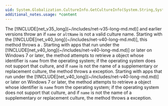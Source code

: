 ```yaml
---
uid: System.Globalization.CultureInfo.GetCultureInfo(System.String,System.String)
additional_notes.usage: *content
---
```


<p>The [!INCLUDE[net_v35_long](~/includes/net-v35-long-md.md)] and earlier versions throw an <xref href="System.ArgumentException"></xref> if <code>name</code> or <code>altName</code> is not a valid culture name. Starting with the [!INCLUDE[net_v40_long](~/includes/net-v40-long-md.md)], this method throws a <xref href="System.Globalization.CultureNotFoundException"></xref>. Starting with apps that run under the [!INCLUDE[net_v40_long](~/includes/net-v40-long-md.md)] or later on Windows 7 or later, the method attempts to retrieve a <xref href="System.Globalization.CultureInfo"></xref> object whose identifier is <code>name</code> from the operating system; if the operating system does not support that culture, and if <code>name</code> is not the name of a supplementary or replacement culture, the method throws a <xref href="System.Globalization.CultureNotFoundException"></xref> exception. Starting with apps that run under the [!INCLUDE[net_v40_long](~/includes/net-v40-long-md.md)] or later on Windows 7 or later, the method attempts to retrieve a <xref href="System.Globalization.CultureInfo"></xref> object whose identifier is <code>name</code> from the operating system; if the operating system does not support that culture, and if <code>name</code> is not the name of a supplementary or replacement culture, the method throws a <xref href="System.Globalization.CultureNotFoundException"></xref> exception.</p>


